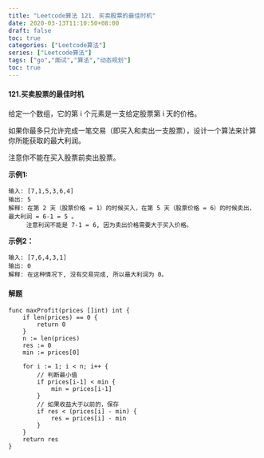 ```yaml
---
title: "Leetcode算法 121. 买卖股票的最佳时机"
date: 2020-03-13T11:10:50+08:00
draft: false
toc: true
categories: ["Leetcode算法"]
series: ["Leetcode算法"]
tags: ["go","面试","算法","动态规划"]
toc: true
---
```


#### 121.买卖股票的最佳时机

给定一个数组，它的第 i 个元素是一支给定股票第 i 天的价格。

如果你最多只允许完成一笔交易（即买入和卖出一支股票），设计一个算法来计算你所能获取的最大利润。

注意你不能在买入股票前卖出股票。

**示例1:**

``` golang
输入: [7,1,5,3,6,4]
输出: 5
解释: 在第 2 天（股票价格 = 1）的时候买入，在第 5 天（股票价格 = 6）的时候卖出，最大利润 = 6-1 = 5 。
     注意利润不能是 7-1 = 6, 因为卖出价格需要大于买入价格。

```

**示例2：**

``` golang
输入: [7,6,4,3,1]
输出: 0
解释: 在这种情况下, 没有交易完成, 所以最大利润为 0。
```

#### 解题

``` golang
func maxProfit(prices []int) int {
	if len(prices) == 0 {
		return 0
	}
	n := len(prices)
	res := 0
	min := prices[0]

	for i := 1; i < n; i++ {
		// 判断最小值
		if prices[i-1] < min {
			min = prices[i-1]
		}
		// 如果收益大于以前的，保存
		if res < (prices[i] - min) {
			res = prices[i] - min
		}
	}
	return res
}
```
